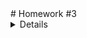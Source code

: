 <summary># Homework #3</summary>

<details>
## Instructions
---
1. Create a project folder.  Setup your virtual environment.  Install `flask`.

2. Create a `/templates` folder in your project directory with the following `html` templates.
	
    *home.html*
    ```
    <img src="https://lambdaschool.com/static/assets/images/lambda.png">
    <h1>Food Database</h1>
    <h3><a href="/enternew">Add Food</a></h3>
    <br>
    <br>
    <br>
    <h3>Apply now for a chance to attend one of our immersive programs beginning in April 2017.</h3>
    <p>Our immersive programs combine small class sizes, world class instructors, a curriculum comprised of cutting edge technologies, and career counseling to help you begin a successful career as a software engineer.  All at a fraction of the cost of a traditional Computer Science degree.</p>
    <h4>Our curriculum includes:</h4>
    <ul>
        <li>Computer science fundamentals including data structures, algorithms, complexity analysis, and an intro to data science</li>
        <li>Front-end web development using HTML, CSS/SASS, React, Redux, and client testing  </li>
        <li>Back-end development including Node/Express, MySQL, MongoDB, Redis, auth/security, devops, server testing, and more </li>
        <li>An introduction to mobile development using React Native</li>
        <li>Agile Development, Test Driven Development</li>
        <li>Interviewing strategies, resume writing, and how to leverage social media and other online resources to help you find the right job</li>
        <li>Long-term career strategies and how to position yourself to not just find a job but to create a successful and lucrative career as a software engineer</li>
    </ul>
    <h4>For more information click <a href="https://lambdaschool.com">HERE</a>.</h4>

    ```
    *food.html*
    ```
    <form action = "{{ url_for('addfood') }}" method = "POST">
      <h3>Food Info</h3>
      Name<br>
      <input type = "text" name = "name" /></br>
      Calories<br>
      <textarea name = "calories" ></textarea><br>
      Cuisine<br>
      <input type = "text" name = "cuisine" /><br>
      Vegetarian<br>
      <input type = "text" name = "is_vegetarian" /><br>
      Gluten Free<br>
      <input type = "text" name = "is_gluten_free" /><br>
      <input type = "submit" value = "submit" /><br>
	</form>
    ```
    
    *result.html*
    ```
    <h1>result of addition : {{ message }}</h1>
	<h2><a href = "/">Home</a></h2>
    ```

3. Initialize your database.  Create a file called `initdb.py`.  Copy the contents shown below into `initdb.py`.  Run `initdb.py` with this command: `Python initdb.py`.  After running this script a file called `database.db` is created.  This is your `SQLite3` database.  `SQLite3` reads and writes to a single static file without needing a separate database server running locally.

	*initdb.py*
    ```
    import sqlite3

    connection = sqlite3.connect('database.db')
    print 'Opened database successfully';

    connection.execute('CREATE TABLE foods (name TEXT, calories TEXT, cuisine TEXT, is_vegetarian TEXT, is_gluten_free TEXT)')
    print 'Table created successfully';
    
    connection.close()
	```

4. Create your server file, import the needed dependencies, and create the home route (`/`).  This route should render the `home.html` template.  Start your server and go to `localhost:5000/`. Your file structure should now look like this:
    ```
       project-name/
       --server.py (or whatever you named your python script)
       --initdb.py
       --database.db
       --templates/
       ---- home.html
       ---- food.html
       ---- result.html
       --venv/
    ```
    
5. Implement the `/enternew` route.  This route should simply render `food.html`.


6. Implement the `/addfood` route.  This route should accept a `POST` request.  This route should accept the form data sent from the `food.html` template and `INSERT` it into the database.  Use the lecture code as a reference.  Verify that you are correctly inserting the data into the database by uploading your `database.db` file to http://inloop.github.io/sqlite-viewer/.


---

### Extra Credit

1. Create a route called `/favorite` that queries the database for your favorite food and returns it as `JSON`.  Hard code the query string, it doesn't need to be dynamically built from a route parameter.  For example, `'SELECT * FROM foods WHERE name = "mango"'`.  Make sure this food already exists inside of your database.  Add a link to this route on your home page.

2. Create a route called `/search`.  Add the search form below to your `home.html` file below the food database header.  `/search` should accept a `GET` request and then access the query parameter `name` and use that to perform a `SELECT` query on the database for any row that has a matching `name` field.  Return the results as `JSON`.

	```
    <form action="{{ url_for('search') }}" method="GET">
        <h3>Search</h3>
        <input type="text" name="name" />
        <input type="submit" />
    </form>
	```

3. Create a route called `/drop`.  This route should drop the table `foods`.  Return the string `'dropped'` after successfully dropping the table.  This wipes out the `foods` table so all of your routes will be nonfunctional until you run the `initdb.py` script again.

---
#### Congratulations on finishing Homework #3!
Apply to our full time or part time immersive program to learn cutting edge technologies that are used by top technology companies around the world.

Our part time and full time courses are 13 intense weeks of focused study on the most relevant technologies.  

Class sizes are small to ensure that each student gets individual attention from our world class instructors to help them succeed.

For more information visit: https://lambdaschool.com
</details>
